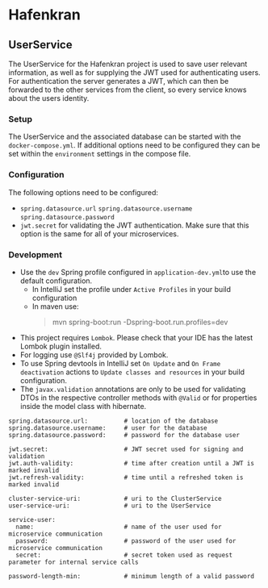 # Hafenkran

## UserService

The UserService for the Hafenkran project is used to save user relevant information, as well as for supplying the JWT used for authenticating users.
For authentication the server generates a JWT, which can then be forwarded to the other services from the client, so every service knows about the users identity.

### Setup
The UserService and the associated database can be started with the `docker-compose.yml`.
If additional options need to be configured they can be set within the `environment` settings in the compose file.

### Configuration
The following options need to be configured:
- `spring.datasource.url` `spring.datasource.username` `spring.datasource.password`
- `jwt.secret` for validating the JWT authentication. Make sure that this option is the same for all of your microservices.

### Development
- Use the `dev` Spring profile configured in `application-dev.yml`to use the default configuration. 
    - In IntelliJ set the profile under `Active Profiles` in your build configuration
    - In maven use:
        > mvn spring-boot:run -Dspring-boot.run.profiles=dev
- This project requires `Lombok`. Please check that your IDE has the latest Lombok plugin installed.
- For logging use `@Slf4j` provided by Lombok.
- To use Spring devtools in IntelliJ set `On Update` and `On Frame deactivation` actions to `Update classes and resources` in your build configuration.
- The `javax.validation` annotations are only to be used for validating DTOs in the respective controller methods with `@Valid` or for properties inside the model class with hibernate.

```
spring.datasource.url:          # location of the database
spring.datasource.username:     # user for the database
spring.datasource.password:     # password for the database user

jwt.secret:                     # JWT secret used for signing and validation
jwt.auth-validity:              # time after creation until a JWT is marked invalid
jwt.refresh-validity:           # time until a refreshed token is marked invalid

cluster-service-uri:            # uri to the ClusterService
user-service-uri:               # uri to the UserService

service-user:
  name:                         # name of the user used for microservice communication
  password:                     # password of the user used for microservice communication
  secret:                       # secret token used as request parameter for internal service calls

password-length-min:            # minimum length of a valid password
```